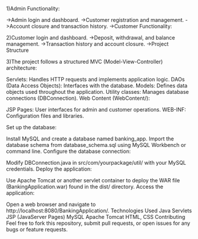 1)Admin Functionality:

->Admin login and dashboard.
->Customer registration and management.
->Account closure and transaction history.
->Customer Functionality:

2)Customer login and dashboard.
->Deposit, withdrawal, and balance management.
->Transaction history and account closure.
->Project Structure

3)The project follows a structured MVC (Model-View-Controller) architecture:

Servlets: Handles HTTP requests and implements application logic.
DAOs (Data Access Objects): Interfaces with the database.
Models: Defines data objects used throughout the application.
Utility classes: Manages database connections (DBConnection).
Web Content (WebContent/):

JSP Pages: User interfaces for admin and customer operations.
WEB-INF: Configuration files and libraries.


Set up the database:

Install MySQL and create a database named banking_app.
Import the database schema from database_schema.sql using MySQL Workbench or command line.
Configure the database connection:

Modify DBConnection.java in src/com/yourpackage/util/ with your MySQL credentials.
Deploy the application:

Use Apache Tomcat or another servlet container to deploy the WAR file (BankingApplication.war) found in the dist/ directory.
Access the application:

Open a web browser and navigate to http://localhost:8080/BankingApplication/.
Technologies Used
Java Servlets
JSP (JavaServer Pages)
MySQL
Apache Tomcat
HTML, CSS
Contributing
Feel free to fork this repository, submit pull requests, or open issues for any bugs or feature requests.
